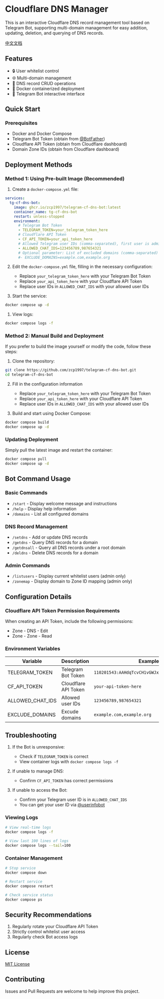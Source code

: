 # Cloudflare DNS Manager

This is an interactive Cloudflare DNS record management tool based on Telegram Bot, supporting multi-domain management for easy addition, updating, deletion, and querying of DNS records.

[中文文档](README_CN.md)

## Features

- 🔒 User whitelist control
- 🌐 Multi-domain management
- 📝 DNS record CRUD operations
- 🐳 Docker containerized deployment
- 🤖 Telegram Bot interactive interface

## Quick Start

### Prerequisites

- Docker and Docker Compose
- Telegram Bot Token (obtain from [@BotFather](https://t.me/BotFather))
- Cloudflare API Token (obtain from Cloudflare dashboard)
- Domain Zone IDs (obtain from Cloudflare dashboard)

## Deployment Methods

### Method 1: Using Pre-built Image (Recommended)

1. Create a `docker-compose.yml` file:

```yaml
services:
  tg-cf-dns-bot:
    image: ghcr.io/zcp1997/telegram-cf-dns-bot:latest
    container_name: tg-cf-dns-bot
    restart: unless-stopped
    environment:
      # Telegram Bot Token
      - TELEGRAM_TOKEN=your_telegram_token_here
      # Cloudflare API Token
      - CF_API_TOKEN=your_api_token_here
      # Allowed Telegram user IDs (comma-separated), first user is admin
      - ALLOWED_CHAT_IDS=123456789,987654321
      # Optional parameter: List of excluded domains (comma-separated)
      #- EXCLUDE_DOMAINS=example.com,example.org
```

2. Edit the `docker-compose.yml` file, filling in the necessary configuration:
   - Replace `your_telegram_token_here` with your Telegram Bot Token
   - Replace `your_api_token_here` with your Cloudflare API Token
   - Replace user IDs in `ALLOWED_CHAT_IDS` with your allowed user IDs

3. Start the service:
```bash
docker compose up -d
```

1. View logs:
```bash
docker compose logs -f
```

### Method 2: Manual Build and Deployment
If you prefer to build the image yourself or modify the code, follow these steps:

1. Clone the repository:
```bash
git clone https://github.com/zcp1997/telegram-cf-dns-bot.git
cd telegram-cf-dns-bot
```

2. Fill in the configuration information
   - Replace `your_telegram_token_here` with your Telegram Bot Token
   - Replace `your_api_token_here` with your Cloudflare API Token
   - Replace user IDs in `ALLOWED_CHAT_IDS` with your allowed user IDs

3. Build and start using Docker Compose:
```bash
docker compose build
docker compose up -d
```

### Updating Deployment

Simply pull the latest image and restart the container:
```bash
docker compose pull
docker compose up -d
```

## Bot Command Usage

### Basic Commands

- `/start` - Display welcome message and instructions
- `/help` - Display help information
- `/domains` - List all configured domains

### DNS Record Management

- `/setdns` - Add or update DNS records
- `/getdns` - Query DNS records for a domain
- `/getdnsall` - Query all DNS records under a root domain
- `/deldns` - Delete DNS records for a domain

### Admin Commands

- `/listusers` - Display current whitelist users (admin only)
- `/zonemap` - Display domain to Zone ID mapping (admin only)

## Configuration Details

### Cloudflare API Token Permission Requirements

When creating an API Token, include the following permissions:
- Zone - DNS - Edit
- Zone - Zone - Read

### Environment Variables

| Variable | Description | Example |
|----------|-------------|---------|
| TELEGRAM_TOKEN | Telegram Bot Token | `110201543:AAHdqTcvCH1vGWJxfSeofSAs0K5PALDsaw` |
| CF_API_TOKEN | Cloudflare API Token | `your-api-token-here` |
| ALLOWED_CHAT_IDS | Allowed user IDs | `123456789,987654321` |
| EXCLUDE_DOMAINS | Excude domains | `example.com,example.org` |

## Troubleshooting

1. If the Bot is unresponsive:
   - Check if `TELEGRAM_TOKEN` is correct
   - View container logs with `docker compose logs -f`

2. If unable to manage DNS:
   - Confirm `CF_API_TOKEN` has correct permissions

3. If unable to access the Bot:
   - Confirm your Telegram user ID is in `ALLOWED_CHAT_IDS`
   - You can get your user ID via [@userinfobot](https://t.me/userinfobot)

### Viewing Logs
```bash
# View real-time logs
docker compose logs -f

# View last 100 lines of logs
docker compose logs --tail=100
```

### Container Management
```bash
# Stop service
docker compose down

# Restart service
docker compose restart

# Check service status
docker compose ps
```

## Security Recommendations

1. Regularly rotate your Cloudflare API Token
2. Strictly control whitelist user access
3. Regularly check Bot access logs

## License

[MIT License](LICENSE)

## Contributing

Issues and Pull Requests are welcome to help improve this project.
